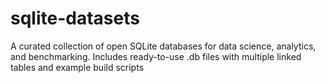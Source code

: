 # sqlite-datasets
A curated collection of open SQLite databases for data science, analytics, and benchmarking. Includes ready-to-use .db files with multiple linked tables and example build scripts

